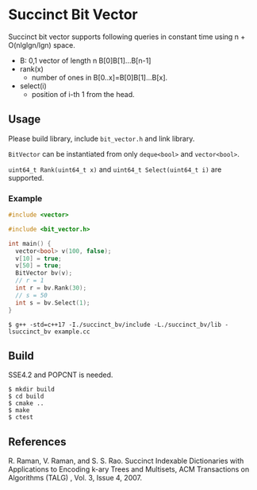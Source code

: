 # Succinct Bit Vector

Succinct bit vector supports following queries in constant time using n + O(nlglgn/lgn) space.

- B: 0,1 vector of length n B[0]B[1]...B[n-1]
- rank(x)
  - number of ones in B[0..x]=B[0]B[1]...B[x].
- select(i)
  - position of i-th 1 from the head.

## Usage
Please build library, include `bit_vector.h` and link library.

`BitVector` can be instantiated from only `deque<bool>` and `vector<bool>`.

`uint64_t Rank(uint64_t x)` and `uint64_t Select(uint64_t i)` are supported.

### Example
```c++
#include <vector>

#include <bit_vector.h>

int main() {
  vector<bool> v(100, false);
  v[10] = true;
  v[50] = true;
  BitVector bv(v);
  // r = 1
  int r = bv.Rank(30);
  // s = 50
  int s = bv.Select(1);
}
```

```
$ g++ -std=c++17 -I./succinct_bv/include -L./succinct_bv/lib -lsuccinct_bv example.cc
```

## Build
SSE4.2 and POPCNT is needed.

```
$ mkdir build
$ cd build
$ cmake ..
$ make
$ ctest
```

## References
R. Raman, V. Raman, and S. S. Rao. Succinct Indexable Dictionaries with Applications to Encoding k-ary Trees and Multisets, ACM Transactions on Algorithms (TALG) , Vol. 3, Issue 4, 2007.
